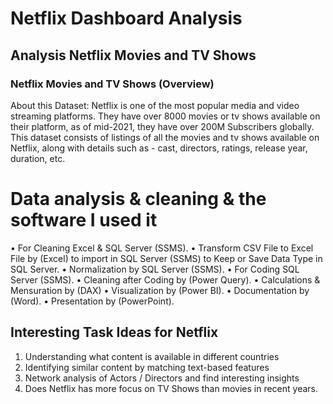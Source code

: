 # Netflix Dashboard Analysis 
## Analysis Netflix Movies and TV Shows 
### Netflix Movies and TV Shows (Overview)
About this Dataset: Netflix is one of the most popular media and video streaming platforms. They have over 8000 movies or tv shows available on their platform, as of mid-2021, they have over 200M Subscribers globally. This dataset consists of listings of all the movies and tv shows available on Netflix, along with details such as - cast, directors, ratings, release year, duration, etc.

 # Data analysis & cleaning & the software I used it
  •	For Cleaning Excel & SQL Server (SSMS).
  •	Transform CSV File to Excel File by (Excel) to import in
  SQL Server (SSMS) to Keep or Save Data Type in
  SQL Server.
  •	Normalization by SQL Server (SSMS).
  •	For Coding SQL Server (SSMS).
  •	Cleaning after Coding by (Power Query).
  •	Calculations & Mensuration by (DAX)
  •	Visualization by (Power BI).
  •	Documentation by (Word).
  •	Presentation by (PowerPoint).

## Interesting Task Ideas for Netflix 
1.	Understanding what content is available in different countries
2.	Identifying similar content by matching text-based features
3.	Network analysis of Actors / Directors and find interesting insights
4.	Does Netflix has more focus on TV Shows than movies in recent years.


